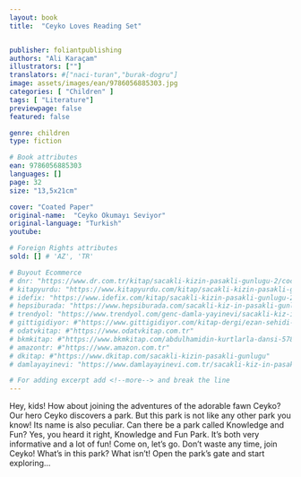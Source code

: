 ```yaml
---
layout: book
title:  "Ceyko Loves Reading Set"


publisher: foliantpublishing
authors: "Ali Karaçam"
illustrators: [""]
translators: #["naci-turan","burak-dogru"]
image: assets/images/ean/9786056885303.jpg
categories: [ "Children" ]
tags: [ "Literature"]
previewpage: false
featured: false

genre: children
type: fiction

# Book attributes
ean: 9786056885303
languages: []
page: 32
size: "13,5x21cm"

cover: "Coated Paper"
original-name:  "Ceyko Okumayı Seviyor"
original-language: "Turkish"
youtube:

# Foreign Rights attributes
sold: [] # 'AZ', 'TR'

# Buyout Ecommerce
# dnr: "https://www.dr.com.tr/kitap/sacakli-kizin-pasakli-gunlugu-2/cocuk-ve-genclik/genclik-10-yas/roman-oyku/urunno=0001893059001"
# kitapyurdu: "https://www.kitapyurdu.com/kitap/sacakli-kizin-pasakli-gunlugu-2-/560122.html&filter_name=Sa%C3%A7akl%C4%B1+K%C4%B1z%27%C4%B1n+Pasakl%C4%B1+G%C3%BCnl%C3%BC%C4%9F%C3%BC+2"
# idefix: "https://www.idefix.com/kitap/sacakli-kizin-pasakli-gunlugu-2/cocuk-ve-genclik/genclik-10-yas/roman-oyku/urunno=0001893059001"
# hepsiburada: "https://www.hepsiburada.com/sacakli-kiz-in-pasakli-gunlugu-2-damla-yayinevi-p-HBV000012ER86"
# trendyol: "https://www.trendyol.com/genc-damla-yayinevi/sacakli-kiz-in-pasakli-gunlugu-2-p-54825777"
# gittigidiyor: #"https://www.gittigidiyor.com/kitap-dergi/ezan-sehidi-adnan-menderes_pdp_732728793"
# odatvkitap: #"https://www.odatvkitap.com.tr"
# bkmkitap: #"https://www.bkmkitap.com/abdulhamidin-kurtlarla-dansi-578226"
# amazontr: #"https://www.amazon.com.tr"
# dkitap: #"https://www.dkitap.com/sacakli-kizin-pasakli-gunlugu"
# damlayayinevi: "https://www.damlayayinevi.com.tr/sacakli-kiz-in-pasakli-gunlugu-2-bu-iste-bi-terslik-var"

# For adding excerpt add <!--more--> and break the line
---
```

Hey, kids!
How about joining the adventures of the adorable fawn Ceyko?
Our hero Ceyko discovers a park. But this park is not like any other park you know! Its name is also peculiar.
Can there be a park called Knowledge and Fun?
Yes, you heard it right, Knowledge and Fun Park. It’s both very informative and a lot of fun!
Come on, let’s go. Don’t waste any time, join Ceyko!
What’s in this park? What isn’t! Open the park’s gate and start exploring...
<!--more--> 

